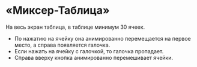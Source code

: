 # «Миксер-Таблица»

На весь экран таблица, в таблице минимум 30 ячеек.

- По нажатию на ячейку она анимированно перемещается на первое место, а справа появляется галочка.
- Если нажать на ячейку с галочкой, то галочка пропадает.
- Справа вверху кнопка анимированно перемешивает ячейки.

